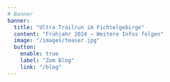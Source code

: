 ```yaml
---
# Banner
banner:
  title: "Ultra Trailrun im Fichtelgebirge"
  content: "Frühjahr 2024 – Weitere Infos folgen"
  image: "/images/teaser.jpg"
  button:
    enable: true
    label: "Zum Blog"
    link: "/blog"
---
```

